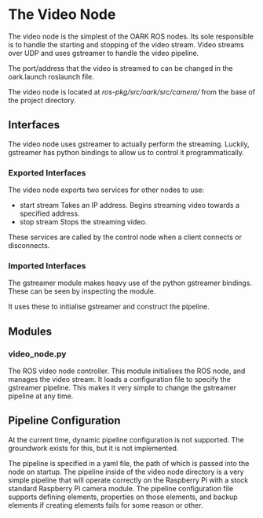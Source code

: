 # The Video Node #


The video node is the simplest of the OARK ROS nodes. Its sole responsible is
to handle the starting and stopping of the video stream. Video streams over
UDP and uses gstreamer to handle the video pipeline.

The port/address that the video is streamed to can be changed in the
oark.launch roslaunch file.

The video node is located at *ros-pkg/src/oark/src/camera/* from the base of
the project directory.

## Interfaces ##

The video node uses gstreamer to actually perform the streaming. Luckily,
gstreamer has python bindings to allow us to control it programmatically.

### Exported Interfaces ###

The video node exports two services for other nodes to use:

*   start stream
    Takes an IP address. Begins streaming video towards a specified address.
*   stop stream
    Stops the streaming video.

These services are called by the control node when a client connects or
disconnects.

### Imported Interfaces ###

The gstreamer module makes heavy use of the python gstreamer bindings. These
can be seen by inspecting the module.

It uses these to initialise gstreamer and construct the pipeline.



## Modules ##

### video_node.py ##

The ROS video node controller. This module initialises the ROS node, and
manages the video stream. It loads a configuration file to specify the
gstreamer pipeline. This makes it very simple to change the gstreamer pipeline
at any time.


## Pipeline Configuration ##

At the current time, dynamic pipeline configuration is not supported. The
groundwork exists for this, but it is not implemented.

The pipeline is specified in a yaml file, the path of which is passed into the
node on startup. The pipeline inside of the video node directory is a very
simple pipeline that will operate correctly on the Raspberry Pi with a stock
standard Raspberry Pi camera module. The pipeline configuration file supports
defining elements, properties on those elements, and backup elements if
creating elements fails for some reason or other.
